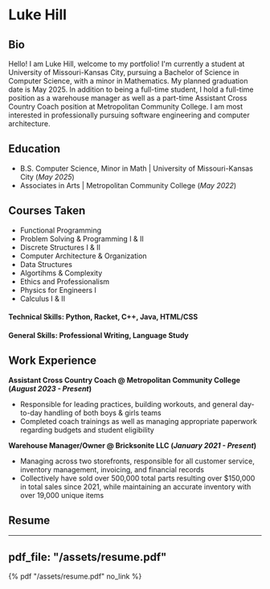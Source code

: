 # Luke Hill

## Bio
Hello! I am Luke Hill, welcome to my portfolio! I'm currently a student at University of Missouri-Kansas City, pursuing a Bachelor of Science in Computer Science, with a minor in Mathematics. My planned graduation date is May 2025. In addition to being a full-time student, I hold a full-time position as a warehouse manager as well as a part-time Assistant Cross Country Coach position at Metropolitan Community College. I am most interested in professionally pursuing software engineering and computer architecture.


## Education						       		
- B.S. Computer Science, Minor in Math	| University of Missouri-Kansas City (_May 2025_)
- Associates in Arts | Metropolitan Community College (_May 2022_)

## Courses Taken
- Functional Programming
- Problem Solving & Programming I & II
- Discrete Structures I & II
- Computer Architecture & Organization
- Data Structures
- Algortihms & Complexity
- Ethics and Professionalism
- Physics for Engineers I
- Calculus I & II

#### Technical Skills: Python, Racket, C++, Java, HTML/CSS
#### General Skills: Professional Writing, Language Study

## Work Experience
**Assistant Cross Country Coach @ Metropolitan Community College (_August 2023 - Present_)**
- Responsible for leading practices, building workouts, and general day-to-day handling of both boys & girls teams
- Completed coach trainings as well as managing appropriate paperwork regarding budgets and student eligibility

**Warehouse Manager/Owner @ Bricksonite LLC (_January 2021 - Present_)**
- Managing across two storefronts, responsible for all customer service, inventory management, invoicing, and financial records
- Collectively have sold over 500,000 total parts resulting over $150,000 in total sales since 2021, while maintaining an accurate inventory with over 19,000 unique items

## Resume
---
pdf_file: "/assets/resume.pdf"
---

{% pdf "/assets/resume.pdf" no_link %}


